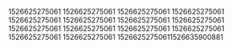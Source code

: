 1526625275061
1526625275061
1526625275061
1526625275061
1526625275061
1526625275061
1526625275061
1526625275061
1526625275061
1526625275061
1526625275061
1526625275061
1526625275061
1526625275061
15266252750611526635900881